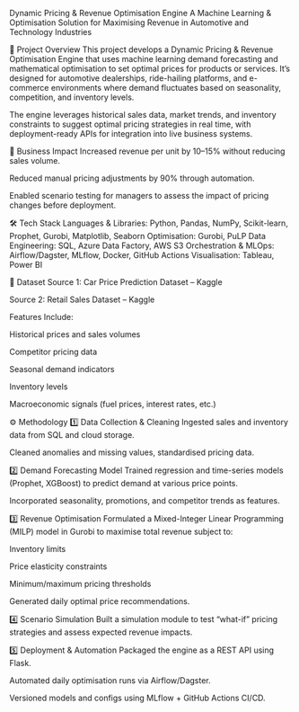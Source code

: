 Dynamic Pricing & Revenue Optimisation Engine
A Machine Learning & Optimisation Solution for Maximising Revenue in Automotive and Technology Industries

📌 Project Overview
This project develops a Dynamic Pricing & Revenue Optimisation Engine that uses machine learning demand forecasting and mathematical optimisation to set optimal prices for products or services.
It’s designed for automotive dealerships, ride-hailing platforms, and e-commerce environments where demand fluctuates based on seasonality, competition, and inventory levels.

The engine leverages historical sales data, market trends, and inventory constraints to suggest optimal pricing strategies in real time, with deployment-ready APIs for integration into live business systems.

🎯 Business Impact
Increased revenue per unit by 10–15% without reducing sales volume.

Reduced manual pricing adjustments by 90% through automation.

Enabled scenario testing for managers to assess the impact of pricing changes before deployment.

🛠 Tech Stack
Languages & Libraries: Python, Pandas, NumPy, Scikit-learn, Prophet, Gurobi, Matplotlib, Seaborn
Optimisation: Gurobi, PuLP
Data Engineering: SQL, Azure Data Factory, AWS S3
Orchestration & MLOps: Airflow/Dagster, MLflow, Docker, GitHub Actions
Visualisation: Tableau, Power BI

📂 Dataset
Source 1: Car Price Prediction Dataset – Kaggle

Source 2: Retail Sales Dataset – Kaggle

Features Include:

Historical prices and sales volumes

Competitor pricing data

Seasonal demand indicators

Inventory levels

Macroeconomic signals (fuel prices, interest rates, etc.)

⚙ Methodology
1️⃣ Data Collection & Cleaning
Ingested sales and inventory data from SQL and cloud storage.

Cleaned anomalies and missing values, standardised pricing data.

2️⃣ Demand Forecasting Model
Trained regression and time-series models (Prophet, XGBoost) to predict demand at various price points.

Incorporated seasonality, promotions, and competitor trends as features.

3️⃣ Revenue Optimisation
Formulated a Mixed-Integer Linear Programming (MILP) model in Gurobi to maximise total revenue subject to:

Inventory limits

Price elasticity constraints

Minimum/maximum pricing thresholds

Generated daily optimal price recommendations.

4️⃣ Scenario Simulation
Built a simulation module to test “what-if” pricing strategies and assess expected revenue impacts.

5️⃣ Deployment & Automation
Packaged the engine as a REST API using Flask.

Automated daily optimisation runs via Airflow/Dagster.

Versioned models and configs using MLflow + GitHub Actions CI/CD.

